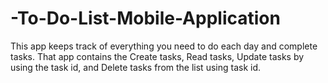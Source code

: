 # -To-Do-List-Mobile-Application
This app keeps track of everything you need to do each day and complete tasks. That app contains the Create tasks, Read tasks, Update tasks by using the task id, and Delete tasks from the list using task id.
